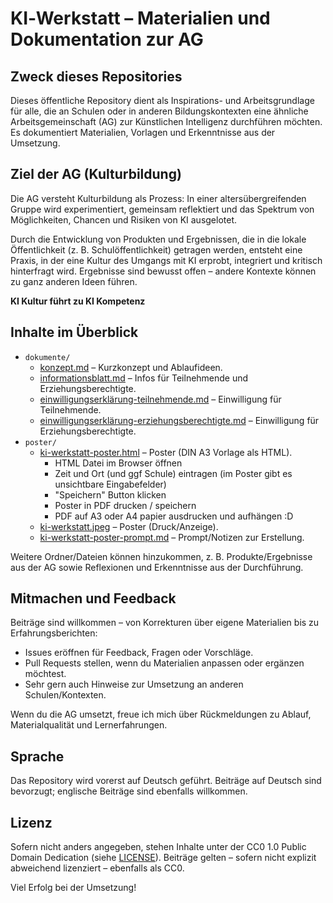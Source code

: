 # KI‑Werkstatt – Materialien und Dokumentation zur AG

## Zweck dieses Repositories

Dieses öffentliche Repository dient als Inspirations- und Arbeitsgrundlage für alle, die an Schulen oder in anderen Bildungskontexten eine ähnliche Arbeitsgemeinschaft (AG) zur Künstlichen Intelligenz durchführen möchten. Es dokumentiert Materialien, Vorlagen und Erkenntnisse aus der Umsetzung.

## Ziel der AG (Kulturbildung)

Die AG versteht Kulturbildung als Prozess: In einer altersübergreifenden Gruppe wird experimentiert, gemeinsam reflektiert und das Spektrum von Möglichkeiten, Chancen und Risiken von KI ausgelotet.

Durch die Entwicklung von Produkten und Ergebnissen, die in die lokale Öffentlichkeit (z. B. Schulöffentlichkeit) getragen werden, entsteht eine Praxis, in der eine Kultur des Umgangs mit KI erprobt, integriert und kritisch hinterfragt wird. Ergebnisse sind bewusst offen – andere Kontexte können zu ganz anderen Ideen führen.

**KI Kultur führt zu KI Kompetenz**

## Inhalte im Überblick

- `dokumente/`
  - [konzept.md](dokumente/konzept.md) – Kurzkonzept und Ablaufideen.
  - [informationsblatt.md](dokumente/informationsblatt.md) – Infos für Teilnehmende und Erziehungsberechtigte.
  - [einwilligungserklärung-teilnehmende.md](dokumente/einwilligungserklärung-teilnehmende.md) – Einwilligung für Teilnehmende.
  - [einwilligungserklärung-erziehungsberechtigte.md](dokumente/einwilligungserklärung-erziehungsberechtigte.md) – Einwilligung für Erziehungsberechtigte.
- `poster/`
  - [ki-werkstatt-poster.html](poster/ki-werkstatt-poster.html) – Poster (DIN A3 Vorlage als HTML).
    - HTML Datei im Browser öffnen
    - Zeit und Ort (und ggf Schule) eintragen (im Poster gibt es unsichtbare Eingabefelder)
    - "Speichern" Button klicken
    - Poster in PDF drucken / speichern
    - PDF auf A3 oder A4 papier ausdrucken und aufhängen :D
  - [ki-werkstatt.jpeg](poster/ki-werkstatt.jpeg) – Poster (Druck/Anzeige).
  - [ki-werkstatt-poster-prompt.md](poster/ki-werkstatt-poster-prompt.md) – Prompt/Notizen zur Erstellung.

Weitere Ordner/Dateien können hinzukommen, z. B. Produkte/Ergebnisse aus der AG sowie Reflexionen und Erkenntnisse aus der Durchführung.

## Mitmachen und Feedback

Beiträge sind willkommen – von Korrekturen über eigene Materialien bis zu Erfahrungsberichten:

- Issues eröffnen für Feedback, Fragen oder Vorschläge.
- Pull Requests stellen, wenn du Materialien anpassen oder ergänzen möchtest.
- Sehr gern auch Hinweise zur Umsetzung an anderen Schulen/Kontexten.

Wenn du die AG umsetzt, freue ich mich über Rückmeldungen zu Ablauf, Materialqualität und Lernerfahrungen.

## Sprache

Das Repository wird vorerst auf Deutsch geführt. Beiträge auf Deutsch sind bevorzugt; englische Beiträge sind ebenfalls willkommen.

## Lizenz

Sofern nicht anders angegeben, stehen Inhalte unter der CC0 1.0 Public Domain Dedication (siehe [LICENSE](LICENSE)). Beiträge gelten – sofern nicht explizit abweichend lizenziert – ebenfalls als CC0.

Viel Erfolg bei der Umsetzung!
